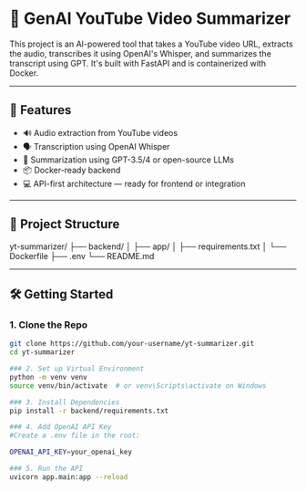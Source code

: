 # 🎥 GenAI YouTube Video Summarizer

This project is an AI-powered tool that takes a YouTube video URL, extracts the audio, transcribes it using OpenAI's Whisper, and summarizes the transcript using GPT. It's built with FastAPI and is containerized with Docker.

---

## 🚀 Features

- 🔊 Audio extraction from YouTube videos
- 🗣️ Transcription using OpenAI Whisper
- 🧠 Summarization using GPT-3.5/4 or open-source LLMs
- 📦 Docker-ready backend
- 💻 API-first architecture — ready for frontend or integration

---

## 📁 Project Structure

yt-summarizer/ ├── backend/ │ ├── app/ │ ├── requirements.txt │ └── Dockerfile ├── .env └── README.md

---

## 🛠️ Getting Started

### 1. Clone the Repo
```bash
git clone https://github.com/your-username/yt-summarizer.git
cd yt-summarizer

### 2. Set up Virtual Environment
python -m venv venv
source venv/bin/activate  # or venv\Scripts\activate on Windows

### 3. Install Dependencies
pip install -r backend/requirements.txt

### 4. Add OpenAI API Key
#Create a .env file in the root:

OPENAI_API_KEY=your_openai_key

### 5. Run the API
uvicorn app.main:app --reload